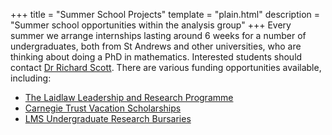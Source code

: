 +++
title = "Summer School Projects"
template = "plain.html"
description = "Summer school opportunities within the analysis group"
+++
Every summer we arrange internships lasting around 6 weeks for a number of undergraduates, both from St Andrews and other universities, who are thinking about doing a PhD in mathematics. Interested students should contact [Dr Richard Scott](mailto:rks4@st-andrews.ac.uk).
There are various funding opportunities available, including:
- [The Laidlaw Leadership and Research Programme](https://laidlaw.wp.st-andrews.ac.uk/)
- [Carnegie Trust Vacation Scholarships](https://www.carnegie-trust.org/award-schemes/vacation-scholarships/)
- [LMS Undergraduate Research Bursaries](https://www.lms.ac.uk/grants/undergraduate-research-bursaries)
